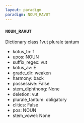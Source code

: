 ```yaml
---
layout: paradigm
paradigm: NOUN_RAVUT
---
```

### ` NOUN_RAVUT `

Dictionary class 1vut plurale tantum
* kotus_tn: 1
* upos: NOUN
* suffix_regex: vut
* kotus_av: E
* grade_dir: weaken
* harmony: back
* possessive: False
* stem_diphthong: None
* deletion: vut
* plurale_tantum: obligatory
* clitics: False
* pos: NOUN
* stem_vowel: None
